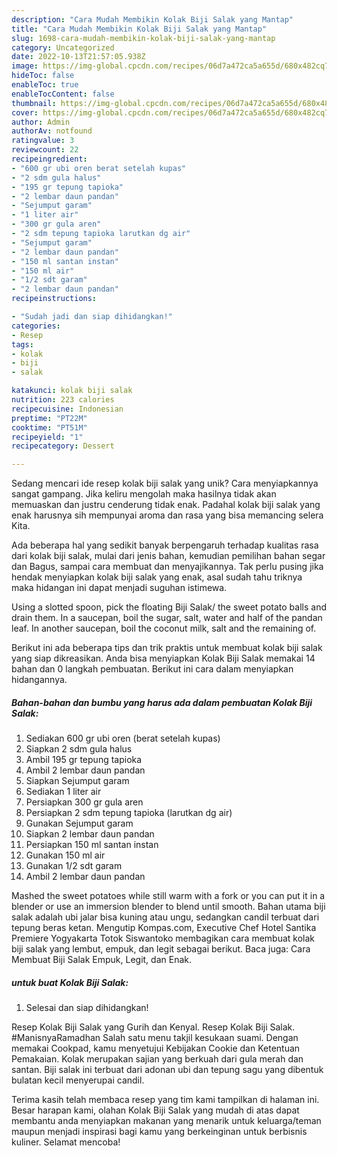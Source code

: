```yaml
---
description: "Cara Mudah Membikin Kolak Biji Salak yang Mantap"
title: "Cara Mudah Membikin Kolak Biji Salak yang Mantap"
slug: 1698-cara-mudah-membikin-kolak-biji-salak-yang-mantap
category: Uncategorized
date: 2022-10-13T21:57:05.938Z
image: https://img-global.cpcdn.com/recipes/06d7a472ca5a655d/680x482cq70/kolak-biji-salak-foto-resep-utama.jpg
hideToc: false
enableToc: true
enableTocContent: false
thumbnail: https://img-global.cpcdn.com/recipes/06d7a472ca5a655d/680x482cq70/kolak-biji-salak-foto-resep-utama.jpg
cover: https://img-global.cpcdn.com/recipes/06d7a472ca5a655d/680x482cq70/kolak-biji-salak-foto-resep-utama.jpg
author: Admin
authorAv: notfound
ratingvalue: 3
reviewcount: 22
recipeingredient:
- "600 gr ubi oren berat setelah kupas"
- "2 sdm gula halus"
- "195 gr tepung tapioka"
- "2 lembar daun pandan"
- "Sejumput garam"
- "1 liter air"
- "300 gr gula aren"
- "2 sdm tepung tapioka larutkan dg air"
- "Sejumput garam"
- "2 lembar daun pandan"
- "150 ml santan instan"
- "150 ml air"
- "1/2 sdt garam"
- "2 lembar daun pandan"
recipeinstructions:

- "Sudah jadi dan siap dihidangkan!"
categories:
- Resep
tags:
- kolak
- biji
- salak

katakunci: kolak biji salak 
nutrition: 223 calories
recipecuisine: Indonesian
preptime: "PT22M"
cooktime: "PT51M"
recipeyield: "1"
recipecategory: Dessert

---
```





Sedang mencari ide resep kolak biji salak yang unik? Cara menyiapkannya sangat gampang. Jika keliru mengolah maka hasilnya tidak akan memuaskan dan justru cenderung tidak enak. Padahal kolak biji salak yang enak harusnya sih mempunyai aroma dan rasa yang bisa memancing selera Kita.





Ada beberapa hal yang sedikit banyak berpengaruh terhadap kualitas rasa dari kolak biji salak, mulai dari jenis bahan, kemudian pemilihan bahan segar dan Bagus, sampai cara membuat dan menyajikannya. Tak perlu pusing jika hendak menyiapkan kolak biji salak yang enak,      asal sudah tahu triknya maka hidangan ini dapat menjadi suguhan istimewa.














Using a slotted spoon, pick the floating Biji Salak/ the sweet potato balls and drain them. In a saucepan, boil the sugar, salt, water and half of the pandan leaf. In another saucepan, boil the coconut milk, salt and the remaining of.






Berikut ini ada beberapa tips dan trik praktis untuk membuat kolak biji salak yang siap dikreasikan. Anda bisa menyiapkan Kolak Biji Salak memakai 14 bahan dan 0 langkah pembuatan. Berikut ini cara dalam menyiapkan hidangannya.

<!--inarticleads1-->

##### Bahan-bahan dan bumbu yang harus ada dalam pembuatan Kolak Biji Salak:

1. Sediakan 600 gr ubi oren (berat setelah kupas)
1. Siapkan 2 sdm gula halus
1. Ambil 195 gr tepung tapioka
1. Ambil 2 lembar daun pandan
1. Siapkan Sejumput garam
1. Sediakan 1 liter air
1. Persiapkan 300 gr gula aren
1. Persiapkan 2 sdm tepung tapioka (larutkan dg air)
1. Gunakan Sejumput garam
1. Siapkan 2 lembar daun pandan
1. Persiapkan 150 ml santan instan
1. Gunakan 150 ml air
1. Gunakan 1/2 sdt garam
1. Ambil 2 lembar daun pandan


Mashed the sweet potatoes while still warm with a fork or you can put it in a blender or use an immersion blender to blend until smooth. Bahan utama biji salak adalah ubi jalar bisa kuning atau ungu, sedangkan candil terbuat dari tepung beras ketan. Mengutip Kompas.com, Executive Chef Hotel Santika Premiere Yogyakarta Totok Siswantoko membagikan cara membuat kolak biji salak yang lembut, empuk, dan legit sebagai berikut. Baca juga: Cara Membuat Biji Salak Empuk, Legit, dan Enak. 

<!--inarticleads2-->

#####  untuk buat Kolak Biji Salak:


1. Selesai dan siap dihidangkan!

Resep Kolak Biji Salak yang Gurih dan Kenyal. Resep Kolak Biji Salak. #ManisnyaRamadhan Salah satu menu takjil kesukaan suami. Dengan memakai Cookpad, kamu menyetujui Kebijakan Cookie dan Ketentuan Pemakaian. Kolak merupakan sajian yang berkuah dari gula merah dan santan. Biji salak ini terbuat dari adonan ubi dan tepung sagu yang dibentuk bulatan kecil menyerupai candil. 

Terima kasih telah membaca resep yang tim kami tampilkan di halaman ini. Besar harapan kami, olahan Kolak Biji Salak yang mudah di atas dapat membantu anda menyiapkan makanan yang menarik untuk keluarga/teman maupun menjadi inspirasi bagi kamu yang berkeinginan untuk berbisnis kuliner. Selamat mencoba!
